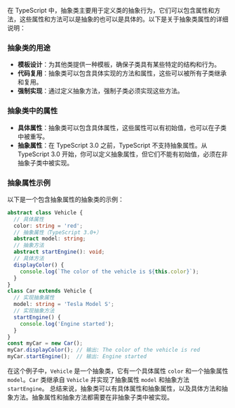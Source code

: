 在 TypeScript 中，抽象类主要用于定义类的抽象行为，它们可以包含属性和方法，这些属性和方法可以是抽象的也可以是具体的。以下是关于抽象类属性的详细说明：

### 抽象类的用途

- **模板设计**：为其他类提供一种模板，确保子类具有某些特定的结构和行为。
- **代码复用**：抽象类可以包含具体实现的方法和属性，这些可以被所有子类继承和复用。
- **强制实现**：通过定义抽象方法，强制子类必须实现这些方法。

### 抽象类中的属性

- **具体属性**：抽象类可以包含具体属性，这些属性可以有初始值，也可以在子类中被重写。
- **抽象属性**：在 TypeScript 3.0 之前，TypeScript 不支持抽象属性。从 TypeScript 3.0 开始，你可以定义抽象属性，但它们不能有初始值，必须在非抽象子类中被实现。

### 抽象属性示例

以下是一个包含抽象属性的抽象类的示例：

```typescript
abstract class Vehicle {
  // 具体属性
  color: string = 'red';
  // 抽象属性（TypeScript 3.0+）
  abstract model: string;
  // 抽象方法
  abstract startEngine(): void;
  // 具体方法
  displayColor() {
    console.log(`The color of the vehicle is ${this.color}`);
  }
}
class Car extends Vehicle {
  // 实现抽象属性
  model: string = 'Tesla Model S';
  // 实现抽象方法
  startEngine() {
    console.log('Engine started');
  }
}
const myCar = new Car();
myCar.displayColor(); // 输出: The color of the vehicle is red
myCar.startEngine();  // 输出: Engine started
```

在这个例子中，`Vehicle` 是一个抽象类，它有一个具体属性 `color` 和一个抽象属性 `model`。`Car` 类继承自 `Vehicle` 并实现了抽象属性 `model` 和抽象方法 `startEngine`。
总结来说，抽象类可以有具体属性和抽象属性，以及具体方法和抽象方法。抽象属性和抽象方法都需要在非抽象子类中被实现。

